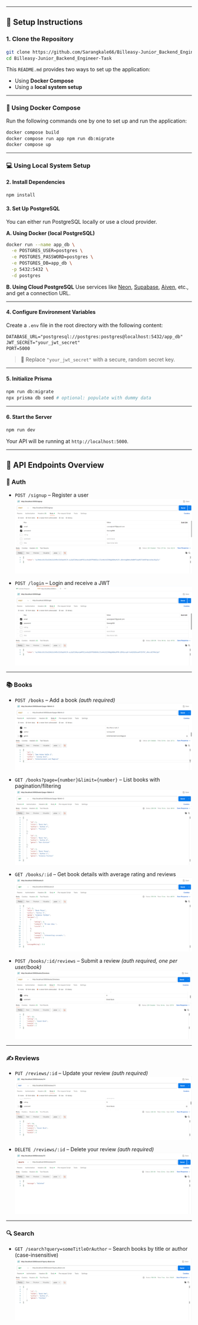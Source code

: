 
---

## 🚀 Setup Instructions

### 1. Clone the Repository

```bash
git clone https://github.com/Sarangkale66/Billeasy-Junior_Backend_Engineer-Task
cd Billeasy-Junior_Backend_Engineer-Task
```

This `README.md` provides two ways to set up the application:

* Using **Docker Compose**
* Using a **local system setup**

---

### 🐳 Using Docker Compose

Run the following commands one by one to set up and run the application:

```bash
docker compose build
docker compose run app npm run db:migrate
docker compose up
```

---

### 💻 Using Local System Setup

#### 2. Install Dependencies

```bash
npm install
```

#### 3. Set Up PostgreSQL

You can either run PostgreSQL locally or use a cloud provider.

**A. Using Docker (local PostgreSQL)**

```bash
docker run --name app_db \
  -e POSTGRES_USER=postgres \
  -e POSTGRES_PASSWORD=postgres \
  -e POSTGRES_DB=app_db \
  -p 5432:5432 \
  -d postgres
```

**B. Using Cloud PostgreSQL**
Use services like [Neon](https://neon.tech), [Supabase](https://supabase.com), [Aiven](https://aiven.io), etc., and get a connection URL.

---

#### 4. Configure Environment Variables

Create a `.env` file in the root directory with the following content:

```
DATABASE_URL="postgresql://postgres:postgres@localhost:5432/app_db"
JWT_SECRET="your_jwt_secret"
PORT=5000
```

> 🔐 Replace `"your_jwt_secret"` with a secure, random secret key.

---

#### 5. Initialize Prisma

```bash
npm run db:migrate
npx prisma db seed # optional: populate with dummy data
```

---

#### 6. Start the Server

```bash
npm run dev
```

Your API will be running at `http://localhost:5000`.

---

## 🧪 API Endpoints Overview

### 🔐 Auth

* `POST /signup` – Register a user
  ![Signup](./images/Signup.png)

* `POST /login` – Login and receive a JWT
  ![Login](./images/Login.png)

---

### 📚 Books

* `POST /books` – Add a book *(auth required)*
  ![Add Book](./images/Books2.png)

* `GET /books?page={number}&limit={number}` – List books with pagination/filtering
  ![Books Pagination](./images/Books1.png)

* `GET /books/:id` – Get book details with average rating and reviews
  ![Book Details](./images/Books4.png)

* `POST /books/:id/reviews` – Submit a review *(auth required, one per user/book)*
  ![Submit Review](./images/Books3.png)

---

### ✍️ Reviews

* `PUT /reviews/:id` – Update your review *(auth required)*
  ![Update Review](./images/ReviewUpdate.png)

* `DELETE /reviews/:id` – Delete your review *(auth required)*
  ![Delete Review](./images/ReviewDelete.png)

---

### 🔍 Search

* `GET /search?query=someTitleOrAuthor` – Search books by title or author (case-insensitive)
  ![Search](./images/Search.png)
